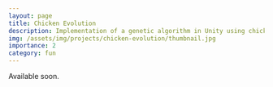 ```yaml
---
layout: page
title: Chicken Evolution
description: Implementation of a genetic algorithm in Unity using chickens.
img: /assets/img/projects/chicken-evolution/thumbnail.jpg
importance: 2
category: fun
---
```

Available soon.
